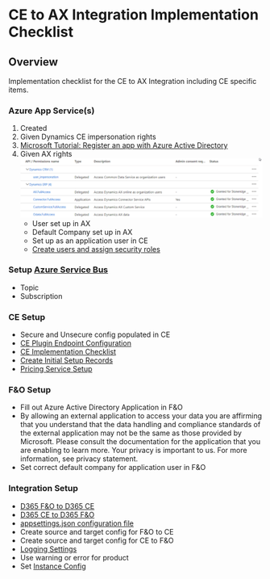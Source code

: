 ﻿
# CE to AX Integration Implementation Checklist

## Overview
Implementation checklist for the CE to AX Integration including CE specific items. 

### Azure App Service(s)
1. Created
2. Given Dynamics CE impersonation rights 
3. [Microsoft Tutorial: Register an app with Azure Active Directory](https://docs.microsoft.com/en-us/powerapps/developer/common-data-service/walkthrough-register-app-azure-active-directory)
4. Given AX rights
   ![IntegrationAXrights](./assets/images/IntegrationAXrights.png)
   - User set up in AX
   - Default Company set up in AX
   - Set up as an application user in CE
   - [Create users and assign security roles](https://docs.microsoft.com/en-us/power-platform/admin/create-users-assign-online-security-roles#create-an-application-user)

### Setup [Azure Service Bus](https://docs.microsoft.com/en-us/azure/service-bus-messaging/service-bus-messaging-overview)
   - Topic
   - Subscription
### CE Setup
   - Secure and Unsecure config populated in CE
   - [CE Plugin Endpoint Configuration](CE_Plugin_Endpoint_Configuration.md)
   - [CE Implementation Checklist](CE_Implementation_Checklist.md)
   - [Create Initial Setup Records](CE_Setup_Records.md)
   - [Pricing Service Setup](Pricing_Service_Setup.md)
### F&O Setup
   - Fill out Azure Active Directory Application in F&O
   - By allowing an external application to access your data you are affirming that you understand that the data handling and compliance standards of the external application may not be the same as those provided by Microsoft. Please consult the documentation for the application that you are enabling to learn more. Your privacy is important to us. For more information, see privacy statement.
   - Set correct default company for application user in F&O
### Integration Setup
   - [D365 F&O to D365 CE](D365-F&O-to-D365-CE.md)
   - [D365 CE to D365 F&O](D365-CE-to-D365-F&O.md)
   - [appsettings.json configuration file](appsettings.json.md)
   - Create source and target config for F&O to CE
   - Create source and target config for CE to F&O
   - [Logging Settings](Logging.md)
   - Use warning or error for product
   - Set [Instance Config](InstanceConfig.md)
